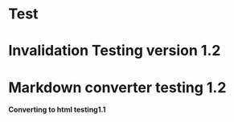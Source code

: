 # Test 
# Invalidation Testing version 1.2
# Markdown converter testing 1.2

**Converting to html testing1.1**
